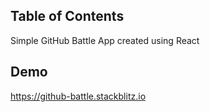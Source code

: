 ## Table of Contents

Simple GitHub Battle App created using React


## Demo

https://github-battle.stackblitz.io